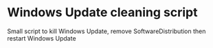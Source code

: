 # Windows Update cleaning script
Small script to kill Windows Update, remove SoftwareDistribution then restart Windows Update
